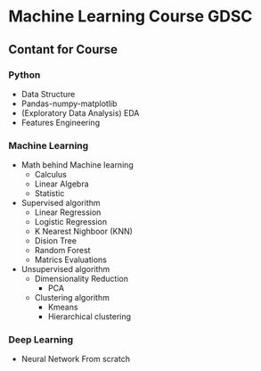 # Machine Learning Course GDSC

## Contant for Course
### Python
- Data Structure
- Pandas-numpy-matplotlib
- (Exploratory Data Analysis) EDA
- Features Engineering
### Machine Learning
- Math behind Machine learning
  - Calculus
  - Linear Algebra
  - Statistic
- Supervised algorithm
    - Linear Regression
    - Logistic Regression
    - K Nearest Nighboor (KNN)
    - Dision Tree
    - Random Forest
    - Matrics Evaluations
- Unsupervised algorithm
    - Dimensionality Reduction
      - PCA
    - Clustering algorithm
      - Kmeans
      - Hierarchical clustering 
### Deep Learning 
- Neural Network From scratch
